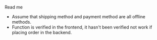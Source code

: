 Read me
- Assume that shipping method and payment method are all offline methods.
- Function is verified in the frontend, it hasn't been verified not work if placing order in the backend.
